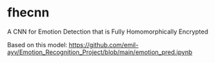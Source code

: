 # fhecnn
A CNN for Emotion Detection that is Fully Homomorphically Encrypted


Based on this model: https://github.com/emil-ayv/Emotion_Recognition_Project/blob/main/emotion_pred.ipynb
